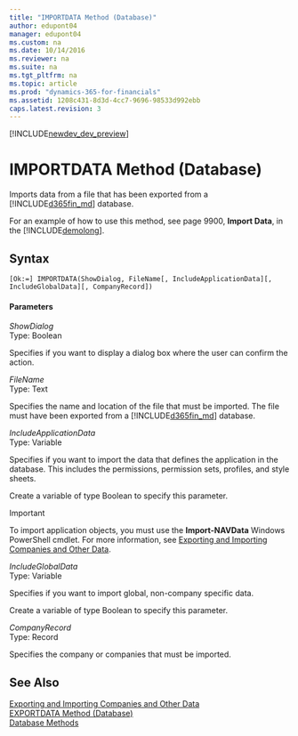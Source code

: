 ```yaml
---
title: "IMPORTDATA Method (Database)"
author: edupont04
manager: edupont04
ms.custom: na
ms.date: 10/14/2016
ms.reviewer: na
ms.suite: na
ms.tgt_pltfrm: na
ms.topic: article
ms.prod: "dynamics-365-for-financials"
ms.assetid: 1208c431-8d3d-4cc7-9696-98533d992ebb
caps.latest.revision: 3
---
```


[!INCLUDE[newdev_dev_preview](../includes/newdev_dev_preview.md)]

# IMPORTDATA Method (Database)
Imports data from a file that has been exported from a [!INCLUDE[d365fin_md](../includes/d365fin_md.md)] database.  

 For an example of how to use this method, see page 9900, **Import Data**, in the [!INCLUDE[demolong](../includes/demolong_md.md)].  

## Syntax  

```  
[Ok:=] IMPORTDATA(ShowDialog, FileName[, IncludeApplicationData][, IncludeGlobalData][, CompanyRecord])  
```  

#### Parameters  
 *ShowDialog*  
 Type: Boolean  

 Specifies if you want to display a dialog box where the user can confirm the action.  

 *FileName*  
 Type: Text  

 Specifies the name and location of the file that must be imported. The file must have been exported from a [!INCLUDE[d365fin_md](../includes/d365fin_md.md)] database.  

 *IncludeApplicationData*  
 Type: Variable  

 Specifies if you want to import the data that defines the application in the database. This includes the permissions, permission sets, profiles, and style sheets.  

 Create a variable of type Boolean to specify this parameter.  

> [!IMPORTANT]  
>  To import application objects, you must use the **Import-NAVData** Windows PowerShell cmdlet. For more information, see [Exporting and Importing Companies and Other Data](Exporting-and-Importing-Companies-and-Other-Data.md).  

 *IncludeGlobalData*  
 Type: Variable  

 Specifies if you want to import global, non-company specific data.  

 Create a variable of type Boolean to specify this parameter.  

 *CompanyRecord*  
 Type: Record  

 Specifies the company or companies that must be imported.  

## See Also  
[Exporting and Importing Companies and Other Data](Exporting-and-Importing-Companies-and-Other-Data.md)  
[EXPORTDATA Method \(Database\)](devenv-EXPORTDATA-Method-Database.md)  
[Database Methods](devenv-database-methods.md)  
